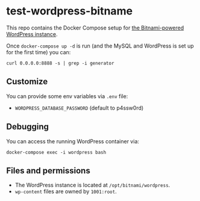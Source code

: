 test-wordpress-bitname
======================

This repo contains the Docker Compose setup for [the Bitnami-powered WordPress instance](https://hub.docker.com/r/bitnami/wordpress/).

Once `docker-compose up -d` is run (and the MySQL and WordPress is set up for the first time) you can:

```
curl 0.0.0.0:8888 -s | grep -i generator
```

## Customize

You can provide some env variables via `.env` file:

* `WORDPRESS_DATABASE_PASSWORD` (default to p4ssw0rd)

## Debugging 

You can access the running WordPress container via:

```
docker-compose exec -i wordpress bash
```

## Files and permissions

* The WordPress instance is located at `/opt/bitnami/wordpress`.
* `wp-content` files are owned by `1001:root`.
